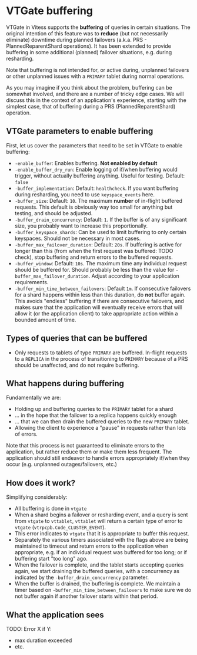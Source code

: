 # VTGate buffering

VTGate in Vitess supports the **buffering** of queries in certain situations.
The original intention of this feature was to **reduce** (but not necessarily
eliminate) downtime during planned failovers (a.k.a. PRS -
PlannedReparentShard operations).  It has been extended to provide buffering
in some additional (planned) failover situations, e.g. during resharding.

Note that buffering is not intended for, or active during, unplanned failovers
or other unplanned issues with a `PRIMARY` tablet during normal operations.

As you may imagine if you think about the problem, buffering can be
somewhat involved, and there are a number of tricky edge cases. We will
discuss this in the context of an application's experience, starting with
the simplest case, that of buffering during a PRS (PlannedReparentShard)
operation.

## VTGate parameters to enable buffering

First, let us cover the parameters that need to be set in VTGate to enable
buffering:
  * `-enable_buffer`:  Enables buffering.  **Not enabled by default**
  * `-enable_buffer_dry_run`:  Enable logging of if/when buffering would
  trigger, without actually buffering anything. Useful for testing.
  Default: `false`
  * `-buffer_implementation`:  Default: `healthcheck`.  If you want buffering
  during resharding, you need to use `keyspace_events` here.
  * `-buffer_size`:  Default: `10`.  The maximum **number** of in-flight
  buffered requests. This default is obviously way too small for anything but
  testing, and should be adjusted.
  * `-buffer_drain_concurrency`:  Default: `1`.  If the buffer is of any
  significant size, you probably want to increase this proportionally.
  * `-buffer_keyspace_shards`:  Can be used to limit buffering to only
  certain keyspaces. Should not be necessary in most cases.
  * `-buffer_max_failover_duration`:  Default: `20s`.  If buffering is active
  for longer than this (from when the first request was buffered: TODO check), 
  stop buffering and return errors to the buffered requests.
  * `-buffer_window`: Default: `10s`.  The maximum time any individual request
  should be buffered for. Should probably be less than the value for
  `-buffer_max_failover_duration`. Adjust according to your application
  requirements.
  * `-buffer_min_time_between_failovers`: Default `1m`. If consecutive
  failovers for a shard happens within less than this duration, do **not**
  buffer again. This avoids "endless" buffering if there are consecutive
  failovers, and makes sure that the application will eventually receive
  errors that will allow it (or the application client) to take appropriate
  action within a bounded amount of time.

## Types of queries that can be buffered

 * Only requests to tablets of type `PRIMARY` are buffered. In-flight requests
 to a `REPLICA` in the process of transitioning to `PRIMARY` because of a PRS
 should be unaffected, and do not require buffering.

## What happens during buffering

Fundamentally we are:
 * Holding up and buffering queries to the `PRIMARY` tablet for a shard
 * ... in the hope that the failover to a replica happens quickly enough
 * ... that we can then drain the buffered queries to the new `PRIMARY`
 tablet.
 * Allowing the client to experience a "pause" in requests rather than
 lots of errors.

Note that this process is not guaranteed to eliminate errors to the
application, but rather reduce them or make them less frequent. The application
should still endeavor to handle errors appropriately if/when they
occur (e.g. unplanned outages/failovers, etc.)

## How does it work?

Simplifying considerably:
  * All buffering is done in `vtgate`
  * When a shard begins a failover or resharding event, and a query is sent
  from `vtgate` to `vttablet`, `vttablet` will return a certain type of error
  to `vtgate` (`vtrpcpb.Code_CLUSTER_EVENT`).
  * This error indicates to `vtgate` that it is appropriate to buffer this
  request.
  * Separately the various timers associated with the flags above are being
  maintained to timeout and return errors to the application when appropriate,
  e.g. if an individual request was buffered for too long;  or if buffering
  start "too long" ago.
  * When the failover is complete, and the tablet starts accepting queries
  again, we start draining the buffered queries, with a concurrency as
  indicated by the `-buffer_drain_concurrency` parameter.
  * When the buffer is drained, the buffering is complete.  We maintain a
  timer based on `-buffer_min_time_between_failovers` to make sure we
  do not buffer again if another failover starts within that period.


## What the application sees

TODO:  Error X if Y:
  * max duration exceeded
  * etc.
